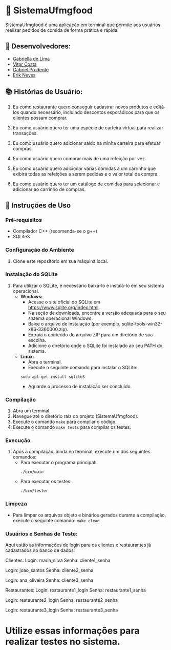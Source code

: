 # 🍔 SistemaUfmgfood

SistemaUfmgfood é uma aplicação em terminal que permite aos usuários realizar pedidos de comida de forma prática e rápida.

## 🚀 Desenvolvedores:
- [Gabriella de Lima](https://github.com/hellolima)
- [Vitor Costa](https://github.com/vitorcosuta)
- [Gabriel Prudente](https://github.com/Gabrielzzz7)
- [Erik Neves](https://github.com/erikneves04)

## 📚 Histórias de Usuário:
1) Eu como restaurante quero conseguir cadastrar novos produtos e editá-los quando necessário, incluindo descontos esporádicos para que os clientes possam comprar.

2) Eu como usuário quero ter uma espécie de carteira virtual para realizar transações.

3) Eu como usuário quero adicionar saldo na minha carteira para efetuar compras.

4) Eu como usuário quero comprar mais de uma refeição por vez.

5) Eu como usuário quero adicionar várias comidas a um carrinho que exibirá todas as refeições a serem pedidas e o valor total da compra.

6) Eu como usuário quero ter um catálogo de comidas para selecionar e adicionar ao carrinho de compras.

## 📝 Instruções de Uso

### Pré-requisitos
- Compilador C++ (recomenda-se o g++)
- SQLite3

### Configuração do Ambiente
1. Clone este repositório em sua máquina local.

### Instalação do SQLite
1. Para utilizar o SQLite, é necessário baixá-lo e instalá-lo em seu sistema operacional.
   - **Windows:** 
     - Acesse o site oficial do SQLite em https://www.sqlite.org/index.html.
     - Na seção de downloads, encontre a versão adequada para o seu sistema operacional Windows.
     - Baixe o arquivo de instalação (por exemplo, sqlite-tools-win32-x86-3360000.zip).
     - Extraia o conteúdo do arquivo ZIP para um diretório de sua escolha.
     - Adicione o diretório onde o SQLite foi instalado ao seu PATH do sistema.
   - **Linux:**
     - Abra o terminal.
     - Execute o seguinte comando para instalar o SQLite:
     ```
     sudo apt-get install sqlite3
     ```
     - Aguarde o processo de instalação ser concluído.
     
### Compilação
1. Abra um terminal.
2. Navegue até o diretório raiz do projeto (SistemaUfmgfood).
3. Execute o comando `make` para compilar o código.
4. Execute o comando `make tests` para compilar os testes.

### Execução
1. Após a compilação, ainda no terminal, execute um dos seguintes comandos:
   - Para executar o programa principal:
     ```
     ./bin/main
     ```
   - Para executar os testes:
     ```
     ./bin/tester
     ```

### Limpeza
- Para limpar os arquivos objeto e binários gerados durante a compilação, execute o seguinte comando: `make clean`

### Usuários e Senhas de Teste:
Aqui estão as informações de login para os clientes e restaurantes já cadastrados no banco de dados:

Clientes:
Login: maria_silva
Senha: cliente1_senha

Login: joao_santos
Senha: cliente2_senha

Login: ana_oliveira
Senha: cliente3_senha

Restaurantes:
Login: restaurante1_login
Senha: restaurante1_senha

Login: restaurante2_login
Senha: restaurante2_senha

Login: restaurante3_login
Senha: restaurante3_senha

# Utilize essas informações para realizar testes no sistema.
